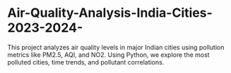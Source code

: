 # Air-Quality-Analysis-India-Cities-2023-2024-
This project analyzes air quality levels in major Indian cities using pollution metrics like PM2.5, AQI, and NO2.   Using Python, we explore the most polluted cities, time trends, and pollutant correlations.
